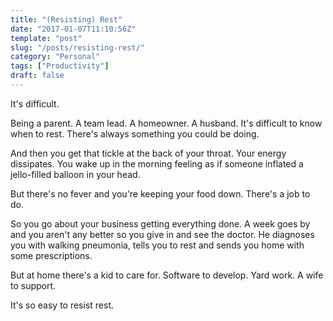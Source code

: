 ```yaml
---
title: "(Resisting) Rest"
date: "2017-01-07T11:10:56Z"
template: "post"
slug: "/posts/resisting-rest/"
category: "Personal"
tags: ["Productivity"]
draft: false
---
```

It's difficult.

Being a parent. A team lead. A homeowner. A husband. It's difficult to know when to rest. There's always something you could be doing.

And then you get that tickle at the back of your throat. Your energy dissipates. You wake up in the morning feeling as if someone inflated a jello-filled balloon in your head.

But there's no fever and you're keeping your food down. There's a job to do.

So you go about your business getting everything done. A week goes by and you aren't any better so you give in and see the doctor. He diagnoses you with walking pneumonia, tells you to rest and sends you home with some prescriptions.

But at home there's a kid to care for. Software to develop. Yard work. A wife to support.

It's so easy to resist rest.